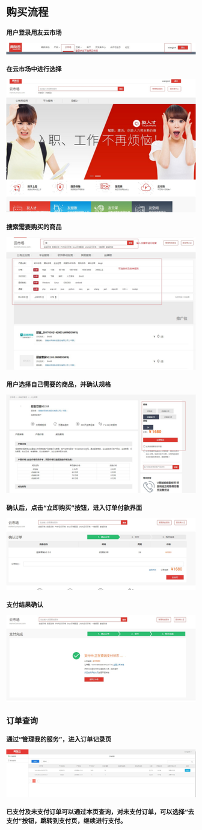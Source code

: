 # 购买流程

### 用户登录用友云市场

![](/articles/yycloud/2-/images/fapiao01.jpg)

### 在云市场中进行选择

![](/articles/yycloud/2-/images/goumai6.jpg)


### 搜索需要购买的商品

![](/articles/yycloud/2-/images/goumai5.jpg)



###   用户选择自己需要的商品，并确认规格

![](/articles/yycloud/2-/images/goumai1.jpg)

### 确认后，点击“立即购买”按钮，进入订单付款界面

![](/articles/yycloud/2-/images/goumai2.jpg)

### 支付结果确认

![](/articles/yycloud/2-/images/goumai3.jpg)

## 订单查询

### 通过“管理我的服务”，进入订单记录页

![](/articles/yycloud/2-/images/goumai4.jpg)

### 已支付及未支付订单可以通过本页查询，对未支付订单，可以选择“去支付”按钮，跳转到支付页，继续进行支付。


